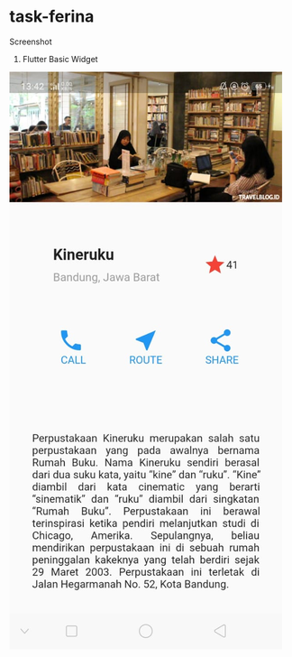 # task-ferina

Screenshot

1. Flutter Basic Widget

![Flutter Basic Widget Task](flutter-widget-ferina.jpeg)
